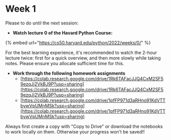 # Week 1

Please to do until the next session:

* **Watch lecture 0 of the Havard Python Course:**

{% embed url="https://cs50.harvard.edu/python/2022/weeks/0/" %}

For the best learning experience, it's recommended to watch the 2-hour lecture twice: first for a quick overview, and then more slowly while taking notes. Please ensure you allocate sufficient time for this.

* **Work through the following homework assignments**
  * [https://colab.research.google.com/drive/1Rk6TAFacJJQ4CxM2SF59ezqJj2VkBJ9P?usp=sharing](https://colab.research.google.com/drive/1Rk6TAFacJJQ4CxM2SF59ezqJj2VkBJ9P?usp=sharing)
  * [https://colab.research.google.com/drive/1pfFP971d3aRHno91KdVTTbywVpUMnMSk?usp=sharing](https://colab.research.google.com/drive/1pfFP971d3aRHno91KdVTTbywVpUMnMSk?usp=sharing)

Always first create a copy with "Copy to Drive" or download the notebooks to work locally on them. Otherwise your progress won't be saved!!

